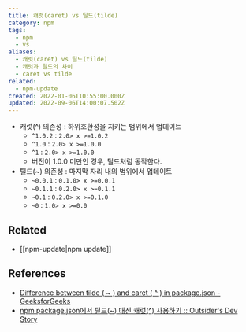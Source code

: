 ```yaml
---
title: 캐럿(caret) vs 틸드(tilde)
category: npm
tags:
  - npm
  - vs
aliases:
  - 캐럿(caret) vs 틸드(tilde)
  - 캐럿과 틸드의 차이
  - caret vs tilde
related:
  - npm-update
created: 2022-01-06T10:55:00.000Z
updated: 2022-09-06T14:00:07.502Z
---
```


- 캐럿(^) 의존성 : 하위호환성을 지키는 범위에서 업데이트
  - `^1.0.2` : `2.0> x >=1.0.2`
  - `^1.0` : `2.0> x >=1.0.0`
  - `^1` : `2.0> x >=1.0.0`
  - 버전이 1.0.0 미만인 경우, 틸드처럼 동작한다.
- 틸드(~) 의존성 : 마지막 자리 내의 범위에서 업데이트
  - `~0.0.1` : `0.1.0> x >=0.0.1 `
  - `~0.1.1` : `0.2.0> x >=0.1.1 `
  - `~0.1` : `0.2.0> x >=0.1.0 `
  - `~0` : `1.0> x >=0.0 `

## Related

- [[npm-update|npm update]]

## References

- [Difference between tilde ( ~ ) and caret ( ^ ) in package.json - GeeksforGeeks](https://www.geeksforgeeks.org/difference-between-tilde-and-caret-in-package-json/)
- [npm package.json에서 틸드(~) 대신 캐럿(^) 사용하기 :: Outsider's Dev Story](https://blog.outsider.ne.kr/1041)
